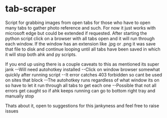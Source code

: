 # tab-scraper
Script for grabbing images from open tabs for those who have to open many tabs to gather photo reference and such. For now it just works with microsoft edge but could be extended if requested. After starting the python script click on a browser with all tabs open and it will run through each window. If the window has an extension like .jpg or .png it was save that file to disk and continue looping until all tabs have been saved in which it will stop both ahk and py scripts.

If you end up using there is a couple caveats to this as mentioned its super jank
 --Will need autohotkey installed
 --Click on window browser somewhat quickly after running script
 --It error catches 403 forbidden so cant be used on sites that block
 --The autohotkey runs regardless of what window its on so have to let it run through all tabs to get each one
 --Possible that not all errors get caught so if ahk keeps running can go to bottom right tray and manually stop

Thats about it, open to suggestions for this jankyness and feel free to raise issues


